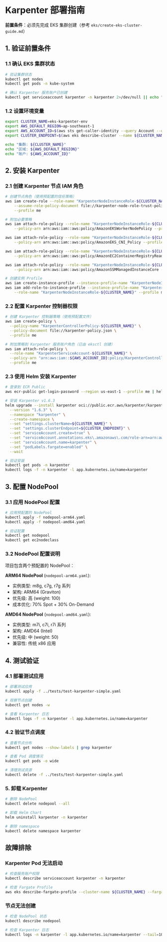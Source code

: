 # Karpenter 部署指南

**前置条件**：必须先完成 EKS 集群创建（参考 `eks/create-eks-cluster-guide.md`）

## 1. 验证前置条件

### 1.1 确认 EKS 集群状态

```bash
# 验证集群状态
kubectl get nodes
kubectl get pods -n kube-system

# 确认 Karpenter 服务账户已创建
kubectl get serviceaccount karpenter -n karpenter 2>/dev/null || echo "需要先创建 EKS 集群"
```

### 1.2 设置环境变量

```bash
export CLUSTER_NAME=eks-karpenter-env
export AWS_DEFAULT_REGION=ap-southeast-1
export AWS_ACCOUNT_ID=$(aws sts get-caller-identity --query Account --output text --profile me)
export CLUSTER_ENDPOINT=$(aws eks describe-cluster --name ${CLUSTER_NAME} --query "cluster.endpoint" --output text --profile me)

echo "集群: ${CLUSTER_NAME}"
echo "区域: ${AWS_DEFAULT_REGION}"
echo "账户: ${AWS_ACCOUNT_ID}"
```

## 2. 安装 Karpenter

### 2.1 创建 Karpenter 节点 IAM 角色

```bash
# 创建节点角色（使用预配置的信任策略）
aws iam create-role --role-name "KarpenterNodeInstanceRole-${CLUSTER_NAME}" \
    --assume-role-policy-document file://karpenter-node-role-trust-policy.json \
    --profile me

# 附加必要策略
aws iam attach-role-policy --role-name "KarpenterNodeInstanceRole-${CLUSTER_NAME}" \
    --policy-arn arn:aws:iam::aws:policy/AmazonEKSWorkerNodePolicy --profile me

aws iam attach-role-policy --role-name "KarpenterNodeInstanceRole-${CLUSTER_NAME}" \
    --policy-arn arn:aws:iam::aws:policy/AmazonEKS_CNI_Policy --profile me

aws iam attach-role-policy --role-name "KarpenterNodeInstanceRole-${CLUSTER_NAME}" \
    --policy-arn arn:aws:iam::aws:policy/AmazonEC2ContainerRegistryReadOnly --profile me

aws iam attach-role-policy --role-name "KarpenterNodeInstanceRole-${CLUSTER_NAME}" \
    --policy-arn arn:aws:iam::aws:policy/AmazonSSMManagedInstanceCore --profile me

# 创建实例 Profile
aws iam create-instance-profile --instance-profile-name "KarpenterNodeInstanceProfile-${CLUSTER_NAME}" --profile me
aws iam add-role-to-instance-profile --instance-profile-name "KarpenterNodeInstanceProfile-${CLUSTER_NAME}" \
    --role-name "KarpenterNodeInstanceRole-${CLUSTER_NAME}" --profile me
```

### 2.2 配置 Karpenter 控制器权限

```bash
# 创建 Karpenter 控制器策略（使用预配置文件）
aws iam create-policy \
  --policy-name "KarpenterControllerPolicy-${CLUSTER_NAME}" \
  --policy-document file://karpenter-policy.json \
  --profile me

# 附加策略到 Karpenter 服务账户角色（已由 eksctl 创建）
aws iam attach-role-policy \
  --role-name "KarpenterServiceAccount-${CLUSTER_NAME}" \
  --policy-arn "arn:aws:iam::${AWS_ACCOUNT_ID}:policy/KarpenterControllerPolicy-${CLUSTER_NAME}" \
  --profile me
```

### 2.3 使用 Helm 安装 Karpenter

```bash
# 登录到 ECR Public
aws ecr-public get-login-password --region us-east-1 --profile me | helm registry login --username AWS --password-stdin public.ecr.aws

# 安装 Karpenter v1.6.3
helm upgrade --install karpenter oci://public.ecr.aws/karpenter/karpenter \
  --version "1.6.3" \
  --namespace "karpenter" \
  --create-namespace \
  --set "settings.clusterName=${CLUSTER_NAME}" \
  --set "settings.clusterEndpoint=${CLUSTER_ENDPOINT}" \
  --set "serviceAccount.create=true" \
  --set "serviceAccount.annotations.eks\.amazonaws\.com/role-arn=arn:aws:iam::${AWS_ACCOUNT_ID}:role/KarpenterServiceAccount-${CLUSTER_NAME}" \
  --set "serviceAccount.name=karpenter" \
  --set "podLabels.fargate=enabled" \
  --wait

# 验证安装
kubectl get pods -n karpenter
kubectl logs -f -n karpenter -l app.kubernetes.io/name=karpenter
```

## 3. 配置 NodePool

### 3.1 应用 NodePool 配置

```bash
# 应用预配置的 NodePool
kubectl apply -f nodepool-arm64.yaml
kubectl apply -f nodepool-amd64.yaml

# 验证配置
kubectl get nodepool
kubectl get ec2nodeclass
```

### 3.2 NodePool 配置说明

项目包含两个预配置的 NodePool：

**ARM64 NodePool** (`nodepool-arm64.yaml`):
- 实例类型: m8g, c7g, r7g 系列
- 架构: ARM64 (Graviton)
- 优先级: 高 (weight: 100)
- 成本优化: 70% Spot + 30% On-Demand

**AMD64 NodePool** (`nodepool-amd64.yaml`):
- 实例类型: m7i, c7i, r7i 系列  
- 架构: AMD64 (Intel)
- 优先级: 中 (weight: 50)
- 兼容性: 传统 x86 应用

## 4. 测试验证

### 4.1 部署测试应用

```bash
# 部署测试应用
kubectl apply -f ../tests/test-karpenter-simple.yaml

# 观察节点创建
kubectl get nodes -w

# 查看 Karpenter 日志
kubectl logs -f -n karpenter -l app.kubernetes.io/name=karpenter
```

### 4.2 验证节点调度

```bash
# 查看节点分布
kubectl get nodes --show-labels | grep karpenter

# 查看 Pod 调度情况
kubectl get pods -o wide

# 清理测试资源
kubectl delete -f ../tests/test-karpenter-simple.yaml
```

### 5. 卸载 Karpenter

```bash
# 删除 NodePool
kubectl delete nodepool --all

# 卸载 Helm Chart
helm uninstall karpenter -n karpenter

# 删除 namespace
kubectl delete namespace karpenter
```

## 故障排除

### Karpenter Pod 无法启动
```bash
# 检查服务账户权限
kubectl describe serviceaccount karpenter -n karpenter

# 检查 Fargate Profile
aws eks describe-fargate-profile --cluster-name ${CLUSTER_NAME} --fargate-profile-name karpenter --profile me
```

### 节点无法创建
```bash
# 检查 NodePool 状态
kubectl describe nodepool

# 检查 Karpenter 日志
kubectl logs -n karpenter -l app.kubernetes.io/name=karpenter --tail=100
```
